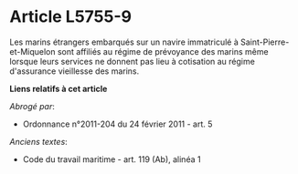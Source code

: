 # Article L5755-9

Les marins étrangers embarqués sur un navire immatriculé à Saint-Pierre-et-Miquelon sont affiliés au régime de prévoyance des
marins même lorsque leurs services ne donnent pas lieu à cotisation au régime d'assurance vieillesse des marins.

**Liens relatifs à cet article**

_Abrogé par_:

  - Ordonnance n°2011-204 du 24 février 2011 - art. 5

_Anciens textes_:

  - Code du travail maritime - art. 119 (Ab), alinéa 1

